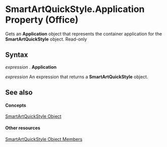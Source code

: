 
# SmartArtQuickStyle.Application Property (Office)

Gets an  **Application** object that represents the container application for the **SmartArtQuickStyle** object. Read-only


## Syntax

 _expression_ . **Application**

 _expression_ An expression that returns a **SmartArtQuickStyle** object.


## See also


#### Concepts


[SmartArtQuickStyle Object](e128920b-7adc-71e2-928b-84285f24d574.md)
#### Other resources


[SmartArtQuickStyle Object Members](9121866b-1308-4024-faa6-fa9254f18dd6.md)
